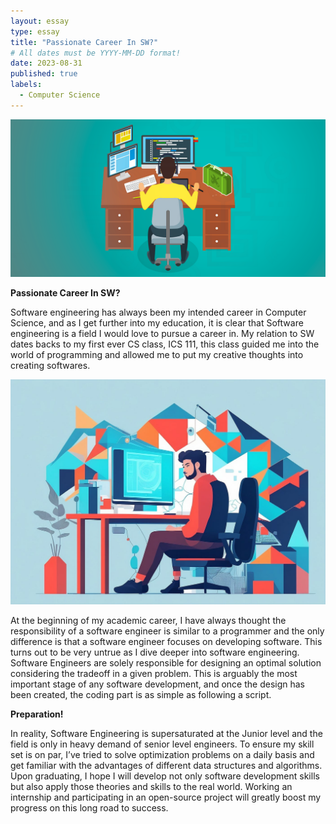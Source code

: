 ```yaml
---
layout: essay
type: essay
title: "Passionate Career In SW?"
# All dates must be YYYY-MM-DD format!
date: 2023-08-31
published: true
labels:
  - Computer Science
---
```


<img width="600px" class="rounded float-start pe-4" src="../img/sw 1.png">

**Passionate Career In SW?**

Software engineering has always been my intended career in Computer Science, and as I get further into my education, it is clear that Software engineering is a field I would love to pursue a career in. My relation to SW dates backs to my first ever CS class, ICS 111, this class guided me into the world of programming and allowed me to put my creative thoughts into creating softwares. 

<img width="600px" class="rounded float-start pe-4" src="../img/0_7_NJSsdx_9tS3Oie.jpg">

At the beginning of my academic career, I have always thought the responsibility of a software engineer is similar to a programmer and the only difference is that a software engineer focuses on developing software. This turns out to be very untrue as I dive deeper into software engineering. Software Engineers are solely responsible for designing an optimal solution considering the tradeoff in a given problem. This is arguably the most important stage of any software development, and once the design has been created, the coding part is as simple as following a script. 

**Preparation!**

In reality, Software Engineering is supersaturated at the Junior level and the field is only in heavy demand of senior level engineers. To ensure my skill set is on par, I’ve tried to solve optimization problems on a daily basis and get familiar with the advantages of different data structures and algorithms. Upon graduating, I hope I will develop not only software development skills but also apply those theories and skills to the real world. Working an internship and participating in an open-source project will greatly boost my progress on this long road to success. 

